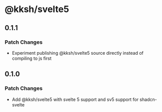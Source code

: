 # @kksh/svelte5

## 0.1.1

### Patch Changes

- Experiment publishing @kksh/svelte5 source directly instead of compiling to js first

## 0.1.0

### Patch Changes

- Add @kksh/svelte5 with svelte 5 support and sv5 support for shadcn-svelte
